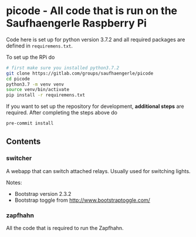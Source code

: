 # picode - All code that is run on the Saufhaengerle Raspberry Pi

Code here is set up for python version 3.7.2 and all required packages are defined in `requiremens.txt`.

To set up the RPi do

```bash
# first make sure you installed python3.7.2
git clone https://gitlab.com/groups/saufhaengerle/picode
cd picode
python3.7 -m venv venv
source venv/bin/activate
pip install -r requiremens.txt
```

If you want to set up the repository for development, **additional steps** are required. After completing the steps above do

```bash
pre-commit install
```

## Contents

### switcher

A webapp that can switch attached relays. Usually used for switching lights.

Notes:

* Bootstrap version 2.3.2
* Bootstrap toggle from http://www.bootstraptoggle.com/

### zapfhahn

All the code that is required to run the Zapfhahn.
